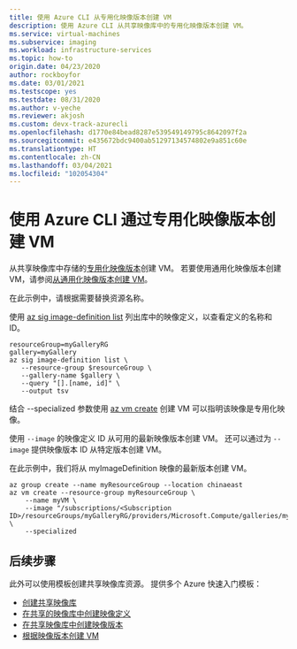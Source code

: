 ```yaml
---
title: 使用 Azure CLI 从专用化映像版本创建 VM
description: 使用 Azure CLI 从共享映像库中的专用化映像版本创建 VM。
ms.service: virtual-machines
ms.subservice: imaging
ms.workload: infrastructure-services
ms.topic: how-to
origin.date: 04/23/2020
author: rockboyfor
ms.date: 03/01/2021
ms.testscope: yes
ms.testdate: 08/31/2020
ms.author: v-yeche
ms.reviewer: akjosh
ms.custom: devx-track-azurecli
ms.openlocfilehash: d1770e84bead8287e539549149795c8642097f2a
ms.sourcegitcommit: e435672bdc9400ab51297134574802e9a851c60e
ms.translationtype: HT
ms.contentlocale: zh-CN
ms.lasthandoff: 03/04/2021
ms.locfileid: "102054304"
---
```

<!--Verified successfully-->
# <a name="create-a-vm-using-a-specialized-image-version-with-the-azure-cli"></a>使用 Azure CLI 通过专用化映像版本创建 VM

从共享映像库中存储的[专用化映像版本](./shared-image-galleries.md#generalized-and-specialized-images)创建 VM。 若要使用通用化映像版本创建 VM，请参阅[从通用化映像版本创建 VM](vm-generalized-image-version-cli.md)。

在此示例中，请根据需要替换资源名称。 

使用 [az sig image-definition list](https://docs.microsoft.com/cli/azure/sig/image-definition#az_sig_image_definition_list) 列出库中的映像定义，以查看定义的名称和 ID。

```azurecli 
resourceGroup=myGalleryRG
gallery=myGallery
az sig image-definition list \
   --resource-group $resourceGroup \
   --gallery-name $gallery \
   --query "[].[name, id]" \
   --output tsv
```

结合 --specialized 参数使用 [az vm create](https://docs.azure.cn/cli/vm#az_vm_create) 创建 VM 可以指明该映像是专用化映像。 

使用 `--image` 的映像定义 ID 从可用的最新映像版本创建 VM。 还可以通过为 `--image` 提供映像版本 ID 从特定版本创建 VM。 

在此示例中，我们将从 myImageDefinition 映像的最新版本创建 VM。

```azurecli
az group create --name myResourceGroup --location chinaeast
az vm create --resource-group myResourceGroup \
    --name myVM \
    --image "/subscriptions/<Subscription ID>/resourceGroups/myGalleryRG/providers/Microsoft.Compute/galleries/myGallery/images/myImageDefinition" \
    --specialized
```

## <a name="next-steps"></a>后续步骤

<!--NOT AVAILABLE ON [Azure Image Builder (preview)](./image-builder-overview.md)-->
<!--NOT AVAILABLE ON [create a new image version from an existing image version](./linux/image-builder-gallery-update-image-version.md)-->

此外可以使用模板创建共享映像库资源。 提供多个 Azure 快速入门模板： 

- [创建共享映像库](https://github.com/Azure/azure-quickstart-templates/tree/master/101-sig-create/)
- [在共享的映像库中创建映像定义](https://github.com/Azure/azure-quickstart-templates/tree/master/101-sig-image-definition-create/)
- [在共享映像库中创建映像版本](https://github.com/Azure/azure-quickstart-templates/tree/master/101-sig-image-version-create/)
- [根据映像版本创建 VM](https://github.com/Azure/azure-quickstart-templates/tree/master/101-vm-from-sig/)

<!--Update_Description: update meta properties, wording update, update link-->